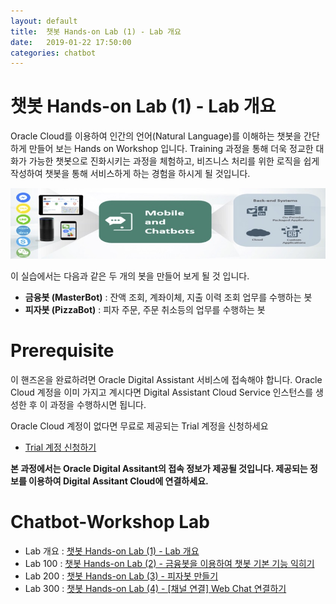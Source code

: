 ```yaml
---
layout: default
title:  챗봇 Hands-on Lab (1) - Lab 개요
date:   2019-01-22 17:50:00
categories: chatbot
---
```


# 챗봇 Hands-on Lab (1) - Lab 개요

Oracle Cloud를 이용하여 인간의 언어(Natural Language)를 이해하는 챗봇을 간단하게 만들어 보는 Hands on Workshop 입니다.
Training 과정을 통해 더욱 정교한 대화가 가능한 챗봇으로 진화시키는 과정을 체험하고, 비즈니스 처리를 위한 로직을 쉽게 작성하여 챗봇을 통해 서비스하게 하는 경험을 하시게 될 것입니다.

![](/assets/images/chatbot_lecture/mobile_overviw.jpg)

이 실습에서는 다음과 같은 두 개의 봇을 만들어 보게 될 것 입니다.

* **금융봇 (MasterBot)** : 잔액 조회, 계좌이체, 지출 이력 조회 업무를 수행하는 봇
* **피자봇 (PizzaBot)** : 피자 주문, 주문 취소등의 업무를 수행하는 봇

# Prerequisite 
이 핸즈온을 완료하려면 Oracle Digital Assistant 서비스에 접속해야 합니다. 
Oracle Cloud 계정을 이미 가지고 계시다면 Digital Assistant Cloud Service 인스턴스를 생성한 후 이 과정을 수행하시면 됩니다. 

Oracle Cloud 계정이 없다면 무료로 제공되는 Trial 계정을 신청하세요
* [Trial 계정 신청하기](http://www.oracloud.kr/post/oracle_cloud_trial_universal/)

**본 과정에서는 Oracle Digital Assitant의 접속 정보가 제공될 것입니다. 제공되는 정보를 이용하여 Digital Assitant Cloud에 연결하세요.**


# Chatbot-Workshop Lab 
* Lab 개요 : [챗봇 Hands-on Lab (1) - Lab 개요](/chatbot/2019/01/23/챗봇-Hands-on-Lab_1)
* Lab 100 : [챗봇 Hands-on Lab (2) - 금융봇을 이용하여 챗봇 기본 기능 익히기](/chatbot/2019/01/23/챗봇-Hands-on-Lab_2)
* Lab 200 : [챗봇 Hands-on Lab (3) - 피자봇 만들기 ](/chatbot/2019/01/23/챗봇-Hands-on-Lab_3)
* Lab 300 : [챗봇 Hands-on Lab (4) - [채널 연결] Web Chat 연결하기](/chatbot/2019/01/23/챗봇-Hands-on-Lab_4)
